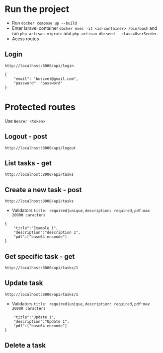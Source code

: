 # Run the project
 - Run ``docker compose up --build``
 - Enter laravel container ``docker exec -it <id-container> /bin/bash`` and run ``php artisan migrate`` and ``php artisan db:seed --class=UserSeeder``.
 - Acess routes

## Login
``http://localhost:8000/api/login``

``` 
{
    "email": "buzzvel@gmail.com",
    "password": "password"
}
```

# Protected routes
Use ``Bearer <token>``
## Logout - post
``http://localhost:8000/api/logout``

## List tasks - get
``http://localhost:8000/api/tasks``

## Create a new task - post
``http://localhost:8000/api/tasks``
- Validators ``title: required|unique``, ``description: required``, ``pdf:max 20000 caracters``
```
{
    "title":"Example 1",
    "description":"description 1",
    "pdf":["base64 enconde"]
}
```
## Get specific task - get
``http://localhost:8000/api/tasks/1``

## Update task
``http://localhost:8000/api/tasks/1``
- Validators ``title: required|unique``, ``description: required``, ``pdf:max 20000 caracters``
```{
    "title":"Update 1",
    "description":"Update 1",
    "pdf":["base64 enconde"]
}
```

## Delete a task

